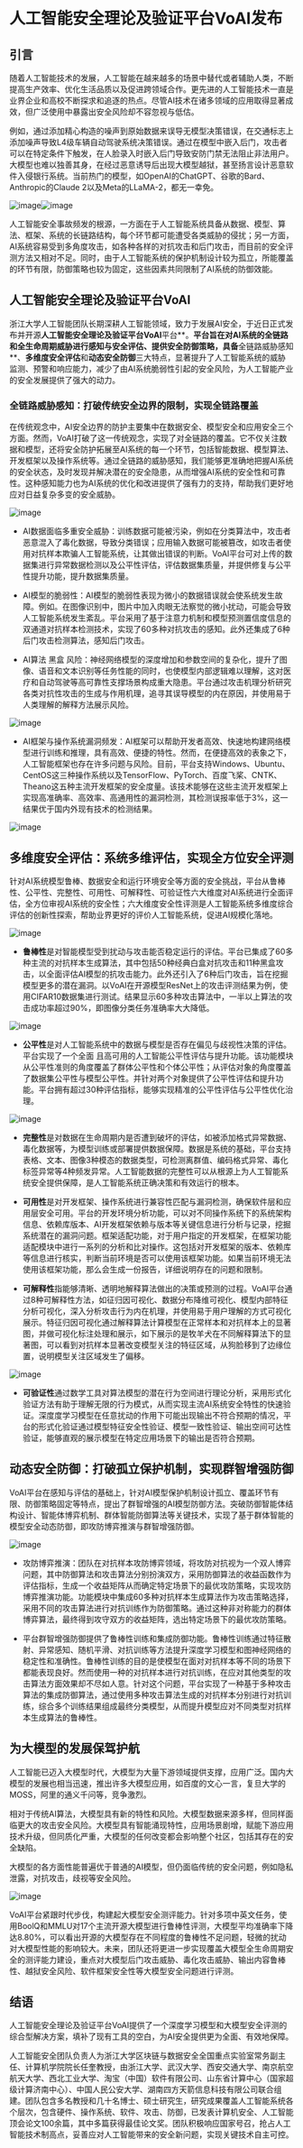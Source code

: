 # 人工智能安全理论及验证平台VoAI发布

## 引言

随着人工智能技术的发展，人工智能在越来越多的场景中替代或者辅助人类，不断提高生产效率、优化生活品质以及促进跨领域合作。更先进的人工智能技术一直是业界企业和高校不断探求和追逐的热点。尽管AI技术在诸多领域的应用取得显著成效，但广泛使用中暴露出安全风险却不容忽视与低估。

例如，通过添加精心构造的噪声到原始数据来误导无模型决策错误，在交通标志上添加噪声导致L4级车辆自动驾驶系统决策错误。通过在模型中嵌入后门，攻击者可以在特定条件下触发，在人脸录入时嵌入后门导致安防门禁无法阻止非法用户。大模型也难以独善其身，在经过恶意诱导后出现大模型越狱，甚至扬言设计恶意软件入侵银行系统。当前热门的模型，如OpenAI的ChatGPT、谷歌的Bard、Anthropic的Claude 2以及Meta的LLaMA-2，都无一幸免。

![image](https://alidocs.oss-cn-zhangjiakou.aliyuncs.com/res/ABmOorDZDX9eqawZ/img/36223bfb-9b2a-4faa-8fcb-8b12976bb518.png "自动驾驶对抗场景")![image](https://alidocs.oss-cn-zhangjiakou.aliyuncs.com/res/ABmOorDZDX9eqawZ/img/209fa0e4-0454-4df2-8247-c29806225722.png?x-oss-process=image/crop,x_0,y_0,w_640,h_357 "大模型越狱")

人工智能安全事故频发的根源，一方面在于人工智能系统具备从数据、模型、算法、框架、系统的长链路结构，每个环节都可能遭受各类威胁的侵扰；另一方面，AI系统容易受到多角度攻击，如各种各样的对抗攻击和后门攻击，而目前的安全评测方法又相对不足。同时，由于人工智能系统的保护机制设计较为孤立，所能覆盖的环节有限，防御策略也较为固定，这些因素共同限制了AI系统的防御效能。

## 人工智能安全理论及验证平台VoAI

浙江大学人工智能团队长期深耕人工智能领域，致力于发展AI安全，于近日正式发布并开源**人工智能安全理论及验证平台VoAI**平台**。**平台旨在对AI系统的全链路和全生命周期威胁进行感知与安全评估、提供安全防御策略，具备**全链路威胁感知**、**多维度安全评估**和**动态安全防御**三大特点，显著提升了人工智能系统的威胁监测、预警和响应能力，减少了由AI系统脆弱性引起的安全风险，为人工智能产业的安全发展提供了强大的动力。

### 全链路威胁感知：打破传统安全边界的限制，实现全链路覆盖

在传统观念中，AI安全边界的防护主要集中在数据安全、模型安全和应用安全三个方面。然而，VoAI打破了这一传统观念，实现了对全链路的覆盖。它不仅关注数据和模型，还将安全防护拓展至AI系统的每一个环节，包括智能数据、模型算法、开发框架以及操作系统等。通过全链路的威胁感知，我们能够更准确地把握AI系统的安全状态，及时发现并解决潜在的安全隐患，从而增强AI系统的安全性和可靠性。这种感知能力也为AI系统的优化和改进提供了强有力的支持，帮助我们更好地应对日益复杂多变的安全威胁。

![image](https://alidocs.oss-cn-zhangjiakou.aliyuncs.com/res/ABmOorDZDX9eqawZ/img/7b35ec49-1893-4a79-a5fb-cf03d1ace131.png "全链路危险感知")

*   AI数据面临多重安全威胁：训练数据可能被污染，例如在分类算法中，攻击者恶意混入了毒化数据，导致分类错误；应用输入数据可能被篡改，如攻击者使用对抗样本欺骗人工智能系统，让其做出错误的判断。VoAI平台可对上传的数据集进行异常数据检测以及公平性评估，评估数据集质量，并提供修复与公平性提升功能，提升数据集质量。
    

*   AI模型的脆弱性：AI模型的脆弱性表现为微小的数据错误就会使系统发生故障。例如。在图像识别中，图片中加入肉眼无法察觉的微小扰动，可能会导致人工智能系统发生紊乱。平台采用了基于注意力机制和模型预测置信度信息的双通道对抗样本检测技术，实现了60多种对抗攻击的感知。此外还集成了6种后门攻击检测算法，感知后门攻击。
    

*   AI算法 黑盒 风险：神经网络模型的深度增加和参数空间的复杂化，提升了图像、语音和文本识别等任务性能的同时，也使模型内部逻辑难以理解，这对医疗和自动驾驶等高可靠性支撑场景构成重大隐患。平台通过攻击机理分析研究各类对抗性攻击的生成与作用机理，追寻其误导模型的内在原因，并使用易于人类理解的解释方法展示风险。
    

![image](https://alidocs.oss-cn-zhangjiakou.aliyuncs.com/collab/jP2lR4zeY27Bq8g5/23bf790e-115d-45e3-8cd9-5d7dab2ce677.png "AI算法“黑盒”")

*   AI框架与操作系统漏洞频发：AI框架可以帮助开发者高效、快速地构建网络模型进行训练和推理，具有高效、便捷的特性。然而，在便捷高效的表象之下，人工智能框架也存在许多问题与风险。目前，平台支持Windows、Ubuntu、CentOS这三种操作系统以及TensorFlow、PyTorch、百度飞桨、CNTK、Theano这五种主流开发框架的安全度量。该技术能够在这些主流开发框架上实现高准确率、高效率、高通用性的漏洞检测，其检测误报率低于3%，这一结果优于国内外现有技术的检测结果。
    

![image](https://alidocs.oss-cn-zhangjiakou.aliyuncs.com/res/ABmOorDZDX9eqawZ/img/2633c160-de5a-4a4d-ba54-0cfc74b7bb38.png?x-oss-process=image/crop,x_7,y_10,w_806,h_472 "框架开发团队确认修复漏洞公告 ")

## 多维度安全评估：系统多维评估，实现全方位安全评测

针对AI系统模型鲁棒、数据安全和运行环境安全等方面的安全挑战，平台从鲁棒性、公平性、完整性、可用性、可解释性、可验证性六大维度对AI系统进行全面评估，全方位审视AI系统的安全性；六大维度安全性评测是人工智能系统多维度综合评估的创新性探索，帮助业界更好的评价人工智能系统，促进AI规模化落地。

![image](https://alidocs.oss-cn-zhangjiakou.aliyuncs.com/res/ABmOorDZDX9eqawZ/img/680b65e5-566a-490c-a815-6d9f4b647da2.png)

*   **鲁棒性**是对智能模型受到扰动与攻击能否稳定运行的评估。平台已集成了60多种主流的对抗样本生成算法，其中包括50种经典白盒对抗攻击和11种黑盒攻击，以全面评估AI模型的抗攻击能力。此外还引入了6种后门攻击，旨在挖掘模型更多的潜在漏洞。以VoAI在开源模型ResNet上的攻击评测结果为例，使用CIFAR10数据集进行测试。结果显示60多种攻击算法中，一半以上算法的攻击成功率超过90%，即图像分类任务准确率大大降低。
    

![image](https://alidocs.oss-cn-zhangjiakou.aliyuncs.com/a/pAgjegM24SGZZyBq/27c8f334ed134d86a4ca1f2878156bf31208.png "人工智能系统攻击结果")

*   **公平性**是对人工智能系统中的数据与模型是否存在偏见与歧视性决策的评估。平台实现了一个全面 且高可用的人工智能公平性评估与提升功能。该功能模块从公平性准则的角度覆盖了群体公平性和个体公平性；从评估对象的角度覆盖了数据集公平性与模型公平性。并针对两个对象提供了公平性评估和提升功能。平台拥有超过30种评估指标，能够实现精准的公平性评估与公平性优化治理。
    

![image](https://alidocs.oss-cn-zhangjiakou.aliyuncs.com/res/ABmOorDZDX9eqawZ/img/3da099a2-e15d-4c23-9489-bfb41803879f.png)

*   **完整性**是对数据在生命周期内是否遭到破坏的评估，如被添加格式异常数据、毒化数据等，为模型训练或部署提供数据保障。数据是系统的基础，平台支持表格、文本、图像3种模态的数据类型，可检测离群值、编码格式异常、毒化标签异常等4种频发异常。人工智能数据的完整性可以从根源上为人工智能系统安全提供保障，是人工智能系统正确决策和有效运行的根本。
    

*   **可用性**是对开发框架、操作系统进行兼容性匹配与漏洞检测，确保软件层和应用层安全可用。平台的开发环境分析功能，可以对不同操作系统下的系统架构信息、依赖库版本、AI开发框架依赖与版本等关键信息进行分析与记录，挖掘系统潜在的漏洞问题。框架适配功能，对于用户指定的开发框架，在框架功能适配模块中进行一系列的分析和比对操作。这包括对开发框架的版本、依赖库等信息进行核实，判断当前环境是否可以使用该框架功能。如果当前环境无法使用该框架功能，那么会生成一份报告，详细说明存在的问题和限制。
    

*   **可解释性**指能够清晰、透明地解释算法做出的决策或预测的过程。VoAI平台通过8种可解释性方法，如征归因可视化、数据分布降维可视化、模型内部特征分析可视化，深入分析攻击行为内在机理，并使用易于用户理解的方式可视化展示。特征归因可视化通过解释算法计算模型在正常样本和对抗样本上的显著图，并做可视化标注处理和展示，如下展示的是牧羊犬在不同解释算法下的显著图，可以看到对抗样本显著改变模型关注的特征区域，从狗脸移到了边缘位置，说明模型关注区域发生了偏移。
    

![image](https://alidocs.oss-cn-zhangjiakou.aliyuncs.com/res/ABmOorDZDX9eqawZ/img/9c4e802f-3035-4fdd-ad6e-ef960df0a4f8.png)

*   **可验证性**通过数学工具对算法模型的潜在行为空间进行理论分析，采用形式化验证方法有助于理解无限的行为模式，从而实现主流AI系统安全特性的快速验证。深度度学习模型在任意扰动的作用下可能出现输出不符合预期的情况，平台的形式化验证通过模型特征安全性验证、模型一致性验证、输出空间可达性验证，能够直观的展示模型在特定应用场景下的输出是否符合预期。
    

## 动态安全防御：打破孤立保护机制，实现群智增强防御

VoAI平台在感知与评估的基础上，针对AI模型保护机制设计孤立、覆盖环节有限、防御策略固定等特点，提出了群智增强的AI模型防御方法。突破防御智能体结构设计、智能体博弈机制、群体智能防御算法等关键技术，实现了基于群体智能的模型安全动态防御，即攻防博弈推演与群智增强防御。

![image](https://alidocs.oss-cn-zhangjiakou.aliyuncs.com/res/ABmOorDZDX9eqawZ/img/140cd90f-7904-4237-a608-ff3ba1cb5017.png)

*   攻防博弈推演：团队在对抗样本攻防博弈领域，将攻防对抗视为一个双人博弈问题，其中防御算法和攻击算法分别扮演双方，采用防御算法的收益函数作为评估指标，生成一个收益矩阵从而确定特定场景下的最优攻防策略，实现攻防博弈推演功能。功能模块中集成60多种对抗样本生成算法作为攻击策略选择，采用不同的攻击算法进行对抗训练作为防御策略。通过这种非对称能力的群体博弈算法，最终得到攻守双方的收益矩阵，选出特定场景下的最优攻防策略。
    

*   平台群智增强防御提供了鲁棒性训练和集成防御功能。鲁棒性训练通过特征散射、异常感知、随机平滑、对抗训练等方法提升深度学习模型和图神经网络的稳定性和准确性。鲁棒性训练的目的是使模型在面对对抗样本等不同的场景下都能表现良好。然而使用一种的对抗样本进行对抗训练，在应对其他类型的攻击算法方面效果却不尽如人意。针对这个问题，平台实现了一种基于多种攻击算法的集成防御算法，通过使用多种攻击算法生成的对抗样本分别进行对抗训练，综合多个训练结果组成最终分类模型，从而提升模型应对不同类型对抗样本生成算法的鲁棒性。
    

## 为大模型的发展保驾护航

人工智能已迈入大模型时代，大模型为大量下游领域提供支撑，应用广泛。国内大模型的发展也相当迅速，推出许多大模型应用，如百度的文心一言，复旦大学的MOSS，阿里的通义千问等，竞争激烈。

相对于传统AI算法，大模型具有新的特性和风险。大模型数据来源多样，但同样面临更大的攻击安全风险。大模型具有智能涌现特性，应用场景剧增，赋能下游应用技术升级，但同质化严重，大模型的任何改变都会影响整个社区，包括其存在的安全缺陷。

大模型的各方面性能普遍优于普通的AI模型，但仍面临传统的安全问题，例如隐私泄露，对抗攻击，歧视等安全风险。

![image](https://alidocs.oss-cn-zhangjiakou.aliyuncs.com/res/ABmOorDZDX9eqawZ/img/28f2946b-5ac9-49f0-9686-bb8105b01b85.png)

VoAI平台紧跟时代步伐，构建起大模型安全测评能力。针对多项中英文任务，使用BoolQ和MMLU对17个主流开源大模型进行鲁棒性评测，大模型平均准确率下降达8.80%，可以看出开源的大模型存在不同程度的鲁棒性不足问题，轻微的扰动对大模型性能的影响较大。未来，团队还将更进一步实现覆盖大模型全生命周期安全的测评能力建设，重点对大模型后门攻击威胁、毒化攻击威胁、输出内容鲁棒性、越狱安全风险、软件框架安全性等大模型安全问题进行评测。

## 结语

人工智能安全理论及验证平台VoAI提供了一个深度学习模型和大模型安全评测的综合型解决方案，填补了现有工具的空白，为AI安全提供更为全面、有效地保障。

人工智能安全团队负责人为浙江大学区块链与数据安全全国重点实验室常务副主任、计算机学院院长任奎教授，由浙江大学、武汉大学、西安交通大学、南京航空航天大学、西北工业大学、淘宝（中国）软件有限公司、山东省计算中心（国家超级计算济南中心）、中国人民公安大学、湖南四方天箭信息科技有限公司联合组建。团队包含多名教授和几十名博士、硕士研究生，研究成果覆盖人工智能系统各个层次，包含硬件、操作系统、软件、攻击、防御，已发表计算机安全、人工智能顶会论文100余篇，其中多篇获得最佳论文奖。团队积极响应国家号召，抢占人工智能技术制高点，妥善应对人工智能带来的安全新问题，实现关键技术自主可控。